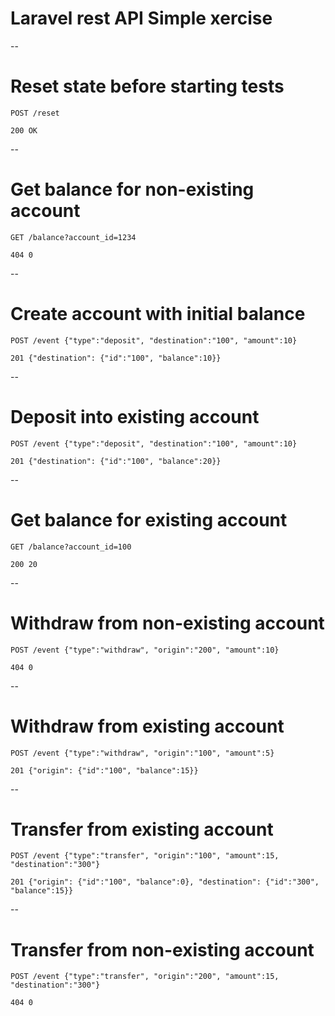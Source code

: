 # Laravel rest API Simple xercise 



--
# Reset state before starting tests
```
POST /reset

200 OK
```

--
# Get balance for non-existing account
```
GET /balance?account_id=1234

404 0

```
--
# Create account with initial balance
```
POST /event {"type":"deposit", "destination":"100", "amount":10}

201 {"destination": {"id":"100", "balance":10}}

```
--
# Deposit into existing account
```
POST /event {"type":"deposit", "destination":"100", "amount":10}

201 {"destination": {"id":"100", "balance":20}}
```

--
# Get balance for existing account
```
GET /balance?account_id=100

200 20
```
--
# Withdraw from non-existing account
```
POST /event {"type":"withdraw", "origin":"200", "amount":10}

404 0
```
--
# Withdraw from existing account
```
POST /event {"type":"withdraw", "origin":"100", "amount":5}

201 {"origin": {"id":"100", "balance":15}}
```
--
# Transfer from existing account
```
POST /event {"type":"transfer", "origin":"100", "amount":15, "destination":"300"}

201 {"origin": {"id":"100", "balance":0}, "destination": {"id":"300", "balance":15}}
```
--
# Transfer from non-existing account
```
POST /event {"type":"transfer", "origin":"200", "amount":15, "destination":"300"}

404 0
```
